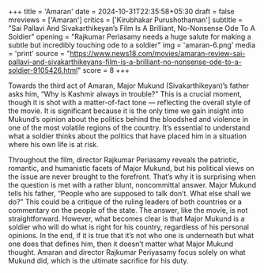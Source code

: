 +++
title = 'Amaran'
date = 2024-10-31T22:35:58+05:30
draft = false
mreviews = ['Amaran']
critics = ['Kirubhakar Purushothaman']
subtitle = "Sai Pallavi And Sivakarthikeyan’s Film Is A Brilliant, No-Nonsense Ode To A Soldier"
opening = "Rajkumar Periasamy needs a huge salute for making a subtle but incredibly touching ode to a soldier"
img = 'amaran-6.png'
media = 'print'
source = "https://www.news18.com/movies/amaran-review-sai-pallavi-and-sivakarthikeyans-film-is-a-brilliant-no-nonsense-ode-to-a-soldier-9105426.html"
score = 8
+++

Towards the third act of Amaran, Major Mukund (Sivakarthikeyan)’s father asks him, “Why is Kashmir always in trouble?" This is a crucial moment, though it is shot with a matter-of-fact tone — reflecting the overall style of the movie. It is significant because it is the only time we gain insight into Mukund’s opinion about the politics behind the bloodshed and violence in one of the most volatile regions of the country. It’s essential to understand what a soldier thinks about the politics that have placed him in a situation where his own life is at risk.

Throughout the film, director Rajkumar Periasamy reveals the patriotic, romantic, and humanistic facets of Major Mukund, but his political views on the issue are never brought to the forefront. That’s why it is surprising when the question is met with a rather blunt, noncommittal answer. Major Mukund tells his father, “People who are supposed to talk don’t. What else shall we do?" This could be a critique of the ruling leaders of both countries or a commentary on the people of the state. The answer, like the movie, is not straightforward. However, what becomes clear is that Major Mukund is a soldier who will do what is right for his country, regardless of his personal opinions. In the end, if it is true that it’s not who one is underneath but what one does that defines him, then it doesn’t matter what Major Mukund thought. Amaran and director Rajkumar Periyasamy focus solely on what Mukund did, which is the ultimate sacrifice for his duty.
